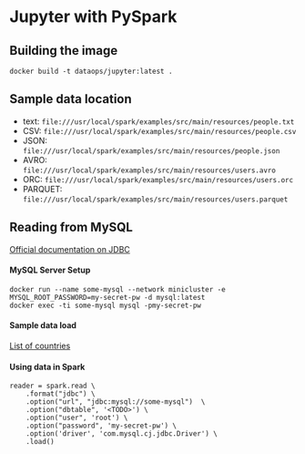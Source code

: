 # Jupyter with PySpark

## Building the image

    docker build -t dataops/jupyter:latest .

## Sample data location

* text: `file:///usr/local/spark/examples/src/main/resources/people.txt`
* CSV: `file:///usr/local/spark/examples/src/main/resources/people.csv`
* JSON: `file:///usr/local/spark/examples/src/main/resources/people.json`
* AVRO: `file:///usr/local/spark/examples/src/main/resources/users.avro`
* ORC: `file:///usr/local/spark/examples/src/main/resources/users.orc`
* PARQUET: `file:///usr/local/spark/examples/src/main/resources/users.parquet`

## Reading from MySQL

[Official documentation on JDBC](https://spark.apache.org/docs/latest/sql-data-sources-jdbc.html)

#### MySQL Server Setup

    docker run --name some-mysql --network minicluster -e MYSQL_ROOT_PASSWORD=my-secret-pw -d mysql:latest
    docker exec -ti some-mysql mysql -pmy-secret-pw

#### Sample data load

[List of countries](https://raw.githubusercontent.com/raramuridesign/mysql-country-list/master/mysql-country-list.sql)

#### Using data in Spark

```
reader = spark.read \
    .format("jdbc") \
    .option("url", "jdbc:mysql://some-mysql")  \
    .option("dbtable", '<TODO>') \
    .option("user", 'root') \
    .option("password", 'my-secret-pw') \
    .option('driver', 'com.mysql.cj.jdbc.Driver') \
    .load()
```
